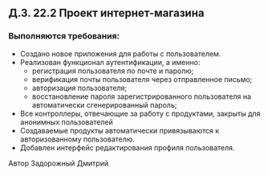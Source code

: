 ## Д.З. 22.2 Проект интернет-магазина


### Выполняются требования:

- Создано новое приложения для работы с пользователем.
- Реализован функционал аутентификации, а именно:
  - регистрация пользователя по почте и паролю;
  - верификация почты пользователя через отправленное письмо;
  - авторизация пользователя;
  - восстановление пароля зарегистрированного пользователя на автоматически сгенерированный пароль;
- Все контроллеры, отвечающие за работу с продуктами, закрыты для анонимных пользователей
- Создаваемые продукты автоматически привязываются к авторизованному пользователю.
- Добавлен интерфейс редактирования профиля пользователя.






Автор Задорожный Дмитрий